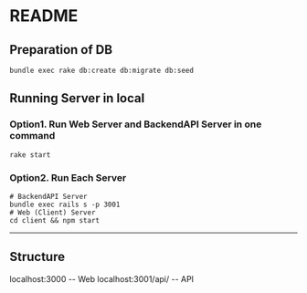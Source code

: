# README

## Preparation of DB
```
bundle exec rake db:create db:migrate db:seed
```

## Running Server in local

### Option1. Run Web Server and BackendAPI Server in one command
```
rake start
```

### Option2. Run Each Server 
```
# BackendAPI Server
bundle exec rails s -p 3001
# Web (Client) Server
cd client && npm start
```

--- 
## Structure
localhost:3000      -- Web
localhost:3001/api/ -- API
